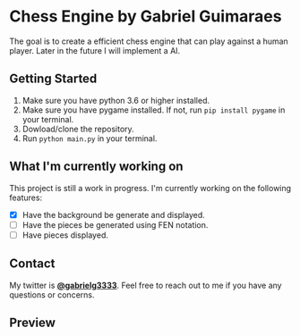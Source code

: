 # Chess Engine by Gabriel Guimaraes

The goal is to create a efficient chess engine that can play against a human player. Later in the future I will implement a AI.

## Getting Started

1. Make sure you have python 3.6 or higher installed.
2. Make sure you have pygame installed. If not, run `pip install pygame` in your terminal.
3. Dowload/clone the repository.
4. Run `python main.py` in your terminal.

## What I'm currently working on

This project is still a work in progress. I'm currently working on the following features:

- [x] Have the background be generate and displayed.
- [ ] Have the pieces be generated using FEN notation.
- [ ] Have pieces displayed.

## Contact

My twitter is **[@gabrielg3333]("https://www.twitter.com/gabrielg3333")**. Feel free to reach out to me if you have any questions or concerns.

## Preview
